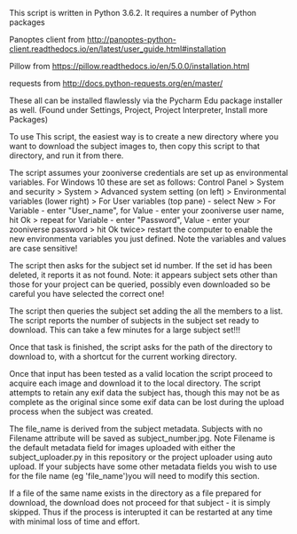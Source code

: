 This script is written in Python 3.6.2.  It requires a number of Python packages

Panoptes client from http://panoptes-python-client.readthedocs.io/en/latest/user_guide.html#installation

Pillow from https://pillow.readthedocs.io/en/5.0.0/installation.html

requests from http://docs.python-requests.org/en/master/

These all can be installed flawlessly via the Pycharm Edu package installer as well. (Found under Settings, Project, Project Interpreter, Install more Packages)

To use This script, the easiest way is to create a new directory where you want to download the subject images to, then copy this script to that directory, and run it from there.

The script assumes your zooniverse credentials are set up as environmental variables.  For Windows 10 these are set as follows: Control Panel > System and security > System > Advanced system setting (on left) > Environmental variables (lower right) > For User variables (top pane) - select New > For Variable - enter "User_name", for Value - enter your zooniverse user name, hit Ok > repeat for Variable - enter "Password", Value - enter your zooniverse password > hit Ok twice> restart the computer to enable the new environmenta variables you just defined. Note the variables and values are case sensitive! 

The script then asks for the subject set id number.  If the set id has been deleted, it reports it as not found.  Note: it appears subject sets other than those for your project can be queried, possibly even downloaded so be careful you have selected the correct one!

The script then queries the subject set adding the all the members to a list. The script reports the number of subjects in the subject set ready to download. This can take a few minutes for a large subject set!!!

Once that task is finished, the script asks for the path of the directory to download to, with a shortcut for the current working directory.

Once that input has been tested as a valid location the script proceed to acquire each image and download it to the local directory.  The script attempts to retain any exif data the subject has, though this may not be as complete as the original since some exif data can be lost during the upload process when the subject was created. 

The file_name is derived from the subject metadata.  Subjects with no Filename attribute will be saved as subject_number.jpg.  Note Filename is the default metadata field for images uploaded with either the subject_uploader.py in this repository or the project uploader using auto upload.  If your subjects have some other metadata fields you wish to use for the file name (eg 'file_name')you will need to modify this section.

If a file of the same name exists in the directory as a file prepared for download, the download does not proceed for that subject - it is simply skipped. Thus if the process is interupted it can be restarted at any time with minimal loss of time and effort. 
